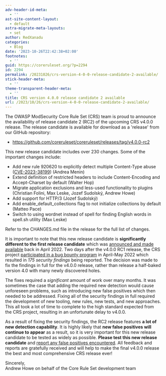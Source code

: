 ```yaml
---
adv-header-id-meta:
  - ''
ast-site-content-layout:
  - default
astra-migrate-meta-layouts:
  - set
author: RedXanadu
categories:
  - Blog
date: '2023-10-26T22:42:38+02:00'
footnotes:
  - ''
guid: https://coreruleset.org/?p=2294
id: 2294
permalink: /20231026/crs-version-4-0-0-release-candidate-2-available/
stick-header-meta:
  - ''
theme-transparent-header-meta:
  - ''
title: CRS version 4.0.0 release candidate 2 available
url: /2023/10/26/crs-version-4-0-0-release-candidate-2-available/
---
```



The OWASP ModSecurity Core Rule Set (CRS) team is proud to announce the availability of release candidate 2 (RC2) of the upcoming CRS v4.0.0 release. The release candidate is available for download as a 'release' from our GitHub repository:

- <https://github.com/coreruleset/coreruleset/releases/tag/v4.0.0-rc2>

This new release candidate includes over 230 changes. Some of the important changes include:

- Add new rule 920620 to explicitly detect multiple Content-Type abuse ([CVE-2023-38199](https://coreruleset.org/20230717/cve-2023-38199-multiple-content-type-headers/)) (Andrea Menin)
- Extend definition of restricted headers to include Content-Encoding and Accept-Charset by default (Walter Hop)
- Migrate application exclusions and less-used functionality to plugins (Christian Folini, Max Leske, Jozef Sudolský, Andrew Howe)
- Add support for HTTP/3 (Jozef Sudolský)
- Add enable\_default\_collections flag to not initialize collections by default (Matteo Pace)
- Switch to using wordnet instead of spell for finding English words in spell.sh utility (Max Leske)

Refer to the CHANGES.md file in the release for the full list of changes.

It is important to note that this new release candidate is **significantly different to the first release candidate** which was [announced and made available](https://coreruleset.org/20220428/coreruleset-v4-rc1-available/) back in April 2022. Two days after the v4.0.0 RC1 release, the CRS project [participated in a bug bounty program](https://coreruleset.org/20230509/what-we-learnt-from-our-bug-bounty-program-its-not-for-the-faint-of-heart/) in April-May 2022 which resulted in *175 security findings* being reported. The decision was made to fix the findings in full for the v4.0.0 release, rather than release a half-baked version 4.0 with many newly discovered holes.

The fixes required a *significant* amount of work over many months. It was sometimes the case that adding the required new detection would cause unforeseen problems, such as introducing new false positives which then needed to be addressed. Fixing all of the security findings in full required the development of new tooling, new rules, new tests, and new approaches. This all took a lot of time to complete to the high standard expected from the CRS project, resulting in an unfortunate delay to v4.0.0.

As a result of fixing the security findings, the RC2 release features **a lot of new detection capability**. It is highly likely that **new false positives will continue to appear** as a result, so it is very important for this new release candidate to be tested as widely as possible. **Please test this new release candidate** and [report any false positives encountered](https://github.com/coreruleset/coreruleset/issues/new?assignees=&labels=%3Aheavy_plus_sign%3A+False+Positive&projects=&template=01_false-positive.md&title=). All feedback and reports are gratefully received and will help to make the final v4.0.0 release the best and most comprehensive CRS release ever!

Sincerely,  
Andrew Howe on behalf of the Core Rule Set development team
